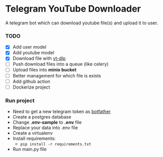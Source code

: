 # Telegram YouTube Downloader

A telegram bot which can download youtube file(s) and upload it to user.


### TODO
- [x] Add user model
- [x] Add youtube model
- [x] Download file with <a href="https://github.com/yt-dlp/yt-dlp" target="_blank">yt-dlp</a>
- [ ] Push download files into a queue (like celery)
- [ ] Upload files into **minio bucket**
- [ ] Better management for which file is exists
- [ ] Add github action
- [ ] Dockerize project

### Run project
- Need to get a new telegram token as <a href="https://telegram.me/BotFather" target="_blank">botfather</a>
- Create a postgres database
- Change **.env-sample** to **.env** file
- Replace your data into .env file
- Create a virtualenv
- Install requirements:
  - ``pip install -r requirements.txt``
- Run main.py file